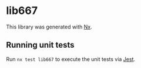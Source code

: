 # lib667

This library was generated with [Nx](https://nx.dev).

## Running unit tests

Run `nx test lib667` to execute the unit tests via [Jest](https://jestjs.io).

